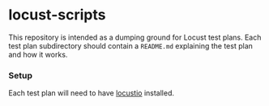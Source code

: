 # locust-scripts

This repository is intended as a dumping ground for Locust test plans. Each
test plan subdirectory should contain a ```README.md``` explaining the test
plan and how it works.

### Setup

Each test plan will need to have [locustio] installed.

[locustio]:http://docs.locust.io/en/latest/installation.html
